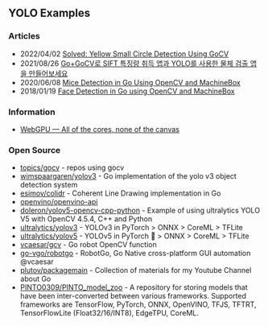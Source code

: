 ## YOLO Examples


### Articles
- 2022/04/02 [Solved: Yellow Small Circle Detection Using GoCV](https://solveforums.msomimaktaba.com/threads/solved-yellow-small-circle-detection-using-gocv.762542/)
- 2021/08/26 [Go+GoCV로 SIFT 특징량 취득 앱과 YOLO를 사용한 물체 검출 앱을 만들어보세요](https://note.com/shift_tech/n/n35ee24567dbb)
- 2020/06/08 [Mice Detection in Go Using OpenCV and MachineBox](https://blog.rockygray.com/posts/mouse-detective/)
- 2018/01/19 [Face Detection in Go using OpenCV and MachineBox](https://pliutau.com/face-detection-in-go-machinebox-opencv/)


### Information
- [WebGPU — All of the cores, none of the canvas](https://surma.dev/things/webgpu/)


### Open Source
- [topics/gocv](https://github.com/topics/gocv) - repos using gocv 
- [wimspaargaren/yolov3](https://github.com/wimspaargaren/yolov3) - Go implementation of the yolo v3 object detection system
- [esimov/colidr](https://github.com/esimov/colidr) - Coherent Line Drawing implementation in Go
- [openvino/openvino-api](https://github.com/openvino/openvino-api) 
- [doleron/yolov5-opencv-cpp-python](https://github.com/doleron/yolov5-opencv-cpp-python) - Example of using ultralytics YOLO V5 with OpenCV 4.5.4, C++ and Python
- [ultralytics/yolov3](https://github.com/ultralytics/yolov3) - YOLOv3 in PyTorch > ONNX > CoreML > TFLite
- [ultralytics/yolov5](https://github.com/ultralytics/yolov5) - YOLOv5 in PyTorch 🚀 > ONNX > CoreML > TFLite
- [vcaesar/gcv](https://github.com/vcaesar/gcv) - Go robot OpenCV function
- [go-vgo/robotgo](https://github.com/go-vgo/robotgo) - RobotGo, Go Native cross-platform GUI automation @vcaesar
- [plutov/packagemain](https://github.com/plutov/packagemain) - Collection of materials for my Youtube Channel about Go
- [PINTO0309/PINTO_model_zoo](https://github.com/PINTO0309/PINTO_model_zoo) - A repository for storing models that have been inter-converted between various frameworks. Supported frameworks are TensorFlow, PyTorch, ONNX, OpenVINO, TFJS, TFTRT, TensorFlowLite (Float32/16/INT8), EdgeTPU, CoreML.


